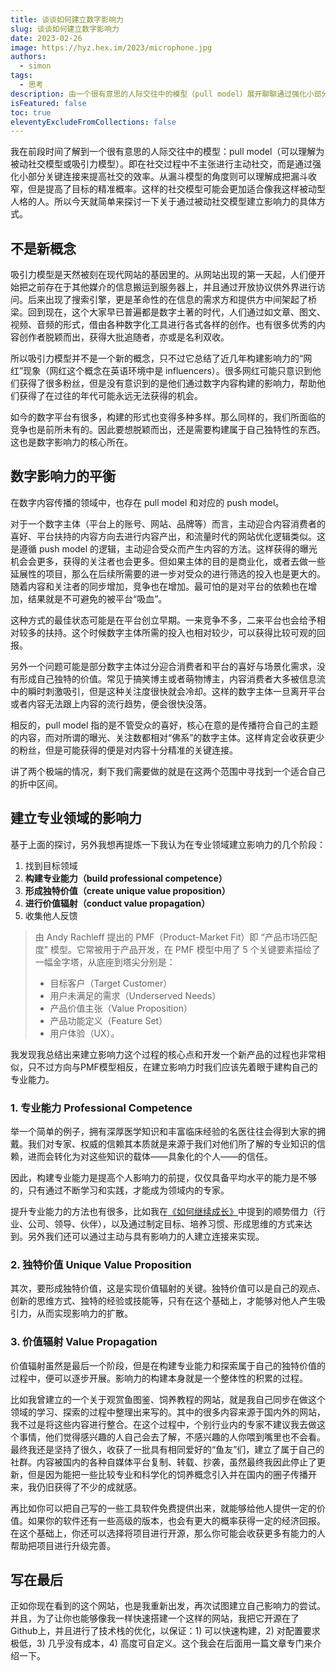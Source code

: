 ```yaml
---
title: 谈谈如何建立数字影响力
slug: 谈谈如何建立数字影响力
date: 2023-02-26
image: https://hyz.hex.im/2023/microphone.jpg
authors:
  - simon
tags:
  - 思考
description: 由一个很有意思的人际交往中的模型（pull model）展开聊聊通过强化小部分关键连接来高效形成影响力的概念，以及在专业领域建立影响力的三个核心阶段。
isFeatured: false
toc: true
eleventyExcludeFromCollections: false
---
```


我在前段时间了解到一个很有意思的人际交往中的模型：pull model（可以理解为被动社交模型或吸引力模型）。即在社交过程中不主张进行主动社交，而是通过强化小部分关键连接来提高社交的效率。从漏斗模型的角度则可以理解成把漏斗收窄，但是提高了目标的精准概率。这样的社交模型可能会更加适合像我这样被动型人格的人。所以今天就简单来探讨一下关于通过被动社交模型建立影响力的具体方式。

## 不是新概念

吸引力模型是天然被刻在现代网站的基因里的。从网站出现的第一天起，人们便开始把之前存在于其他媒介的信息搬运到服务器上，并且通过开放协议供外界进行访问。后来出现了搜索引擎，更是革命性的在信息的需求方和提供方中间架起了桥梁。回到现在，这个大家早已普遍都是数字土著的时代，人们通过如文章、图文、视频、音频的形式，借由各种数字化工具进行各式各样的创作。也有很多优秀的内容创作者脱颖而出，获得大批追随者，亦或是名利双收。

所以吸引力模型并不是一个新的概念，只不过它总结了近几年构建影响力的“网红”现象（网红这个概念在英语环境中是 influencers）。很多网红可能只意识到他们获得了很多粉丝，但是没有意识到的是他们通过数字内容构建的影响力，帮助他们获得了在过往的年代可能永远无法获得的机会。

如今的数字平台有很多，构建的形式也变得多种多样。那么同样的，我们所面临的竞争也是前所未有的。因此要想脱颖而出，还是需要构建属于自己独特性的东西。这也是数字影响力的核心所在。

## 数字影响力的平衡

在数字内容传播的领域中，也存在 pull model 和对应的 push model。

对于一个数字主体（平台上的账号、网站、品牌等）而言，主动迎合内容消费者的喜好、平台扶持的内容方向去进行内容产出，和流量时代的网站优化逻辑类似。这是遵循 push model 的逻辑，主动迎合受众而产生内容的方法。这样获得的曝光机会会更多，获得的关注者也会更多。但如果主体的目的是商业化，或者去做一些延展性的项目，那么在后续所需要的进一步对受众的进行筛选的投入也是更大的。随着内容和关注者的同步增加，竞争也在增加。最可怕的是对平台的依赖也在增加，结果就是不可避免的被平台“吸血”。

这种方式的最佳状态可能是在平台创立早期。一来竞争不多，二来平台也会给予相对较多的扶持。这个时候数字主体所需的投入也相对较少，可以获得比较可观的回报。

另外一个问题可能是部分数字主体过分迎合消费者和平台的喜好与场景化需求，没有形成自己独特的价值。常见于搞笑博主或者萌物博主，内容消费者大多被信息流中的瞬时刺激吸引，但是这种关注度很快就会冷却。这样的数字主体一旦离开平台或者内容无法跟上内容的流行趋势，便会很快没落。

相反的，pull model 指的是不管受众的喜好，核心在意的是传播符合自己的主题的内容，而对所谓的曝光、关注数都相对“佛系”的数字主体。这样肯定会收获更少的粉丝，但是可能获得的便是对内容十分精准的关键连接。

讲了两个极端的情况，剩下我们需要做的就是在这两个范围中寻找到一个适合自己的折中区间。

## 建立专业领域的影响力

基于上面的探讨，另外我想再提炼一下我认为在专业领域建立影响力的几个阶段：

1. 找到目标领域
2. **构建专业能力（build professional competence）**
3. **形成独特价值（create unique value proposition）**
4. **进行价值辐射（conduct value propagation）**
5. 收集他人反馈

> 由 Andy Rachleff 提出的 PMF（Product-Market Fit）即 “产品市场匹配度” 模型。它常被用于产品开发，在 PMF 模型中用了 5 个关键要素描绘了一幅金字塔，从底座到塔尖分别是：
> * 目标客户（Target Customer）
> * 用户未满足的需求（Underserved Needs）
> * 产品价值主张（Value Proposition）
> * 产品功能定义（Feature Set）
> * 用户体验（UX）。

我发现我总结出来建立影响力这个过程的核心点和开发一个新产品的过程也非常相似，只不过方向与PMF模型相反，在建立影响力时我们应该先着眼于建构自己的专业能力。

### 1. 专业能力 Professional Competence

举一个简单的例子，拥有深厚医学知识和丰富临床经验的名医往往会得到大家的拥戴。我们对专家、权威的信赖其本质就是来源于我们对他们所了解的专业知识的信赖，进而会转化为对这些知识的载体——具象化的个人——的信任。

因此，构建专业能力是提高个人影响力的前提，仅仅具备平均水平的能力是不够的，只有通过不断学习和实践，才能成为领域内的专家。

提升专业能力的方法也有很多，比如我在[《如何继续成长》](/post/如何继续成长/ "成长一词常见形容幼年、儿童阶段，但不可否认的是终生成长对人的重要性。这篇文章我简单总结了一些自己在如今这个阶段对于成长的认识。")中提到的顺势借力（行业、公司、领导、伙伴），以及通过制定目标、培养习惯、形成思维的方式来达到。另外我们还可以通过主动与具有影响力的人建立连接来实现。

### 2. 独特价值 Unique Value Proposition

其次，要形成独特价值，这是实现价值辐射的关键。独特价值可以是自己的观点、创新的思维方式、独特的经验或技能等，只有在这个基础上，才能够对他人产生吸引力，从而实现影响力的扩散。

### 3. 价值辐射 Value Propagation

价值辐射虽然是最后一个阶段，但是在构建专业能力和探索属于自己的独特价值的过程中，便可以逐步开展。影响力的构建本身就是一个整体性的积累的过程。

比如我曾建立的一个关于观赏鱼图鉴、饲养教程的网站，就是我自己同步在做这个领域的学习、探索的过程中整理出来写的。其中的很多内容来源于国内外的网站，我不过是将这些内容进行整合。在这个过程中，个别行业内的专家不建议我去做这个事情，他们觉得感兴趣的人自己会去了解，不感兴趣的人你喂到嘴里也不会看。最终我还是坚持了很久，收获了一批具有相同爱好的“鱼友”们，建立了属于自己的社群。内容被国内的各种自媒体平台复制、转载、抄袭，虽然最终我因此停止了更新，但是因为能把一些比较专业和科学化的饲养概念引入并在国内的圈子传播开来，我仍旧获得了不少的成就感。

再比如你可以把自己写的一些工具软件免费提供出来，就能够给他人提供一定的价值。如果你的软件还有一些高级的版本，也会有更大的概率获得一定的经济回报。在这个基础上，你还可以选择将项目进行开源，那么你可能会收获更多有能力的人帮助把项目进行升级完善。
## 写在最后

正如你现在看到的这个网站，也是我重新出发，再次试图建立自己影响力的尝试。并且，为了让你也能够像我一样快速搭建一个这样的网站，我把它开源在了Github上，并且进行了技术栈的优化，以保证：1) 可以快速构建，2) 对配置要求极低，3) 几乎没有成本，4) 高度可自定义。这个我会在后面用一篇文章专门来介绍一下。
